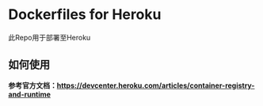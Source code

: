 # Dockerfiles for Heroku
此Repo用于部署至Heroku

## 如何使用
**参考官方文档：https://devcenter.heroku.com/articles/container-registry-and-runtime**
